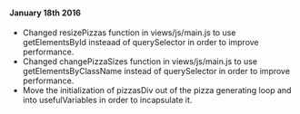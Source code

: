 #### January 18th 2016

* Changed resizePizzas function in views/js/main.js to use getElementsById
insteaad of querySelector in order to improve performance.
* Changed changePizzaSizes function in views/js/main.js to use 
getElementsByClassName instead of querySelector in order to improve performance.
* Move the initialization of pizzasDiv out of the pizza generating loop and into
usefulVariables in order to incapsulate it. 